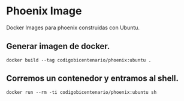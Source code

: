 # Phoenix Image

Docker Images para phoenix construidas con Ubuntu.

## Generar imagen de docker.

```shell
docker build --tag codigobicentenario/phoenix:ubuntu .
```

## Corremos un contenedor y entramos al shell.

```shell
docker run --rm -ti codigobicentenario/phoenix:ubuntu sh
```
